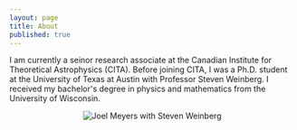 ```yaml
---
layout: page
title: About
published: true
---
```

I am currently a seinor research associate at the Canadian Institute for Theoretical Astrophysics (CITA).  Before joining CITA, I was a Ph.D. student at the University of Texas at Austin with Professor Steven Weinberg.  I received my bachelor's degree in physics and mathematics from the University of Wisconsin.

<p align="center">
  <img src="{{site.baseurl}}/public/joel-weinberg.jpg" alt="Joel Meyers with Steven Weinberg"/>
</p>
